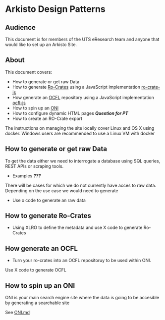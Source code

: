 
# Arkisto Design Patterns

## Audience

This document is for members of the UTS eResearch team and anyone that would like to set up an Arkisto Site.

## About

This document covers:

- How to generate or get raw Data 
- How to generate [Ro-Crates](https://www.researchobject.org/ro-crate/) using a JavaScript implementation [ro-crate-js](https://github.com/UTS-eResearch/ro-crate-js)
- How generate an [OCFL](https://ocfl.io) repository using a JavaScript implementation [ocfl-js](https://github.com/UTS-eResearch/ocfl-js)
- How to spin up an [ONI](https://github.com/UTS-eResearch/oni) 
- How to configure dynamic HTML pages ***Question for PT***
- How to create an RO-Crate export

The instructions on managing the site locally cover Linux and OS X using docker. 
Windows users are recommended to use a Linux VM with docker


## How to generate or get raw Data

To get the data either we need to interrogate a database using SQL queries, REST APIs or scraping tools.

- Examples ***???***

There will be cases for which we do not currently have acces to raw data. Depending on the use case we would need to generate 

- Use x code to generate an raw data

## How to generate Ro-Crates

- Using XLRO to define the metadata and use X code to generate Ro-Crates

## How generate an OCFL

- Turn your ro-crates into an OCFL repositoruy to be used within ONI. 

Use X code to generate OCFL

## How to spin up an ONI

ONI is your main search engine site where the data is going to be accesible by generating a searchable site

See [ONI.md](./ONI.md)





